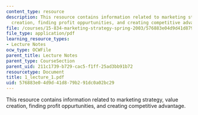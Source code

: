 ```yaml
---
content_type: resource
description: This resource contains information related to marketing strategy, value
  creation, finding profit oppurtunities, and creating competitive advantage.
file: /courses/15-834-marketing-strategy-spring-2003/576883e04d9d41d879b291dc0a02bc29_1_lecture_1.pdf
file_type: application/pdf
learning_resource_types:
- Lecture Notes
ocw_type: OCWFile
parent_title: Lecture Notes
parent_type: CourseSection
parent_uid: 211c1739-b729-cac5-f1ff-25ad3bb91b72
resourcetype: Document
title: 1_lecture_1.pdf
uid: 576883e0-4d9d-41d8-79b2-91dc0a02bc29
---
```

This resource contains information related to marketing strategy, value creation, finding profit oppurtunities, and creating competitive advantage.

